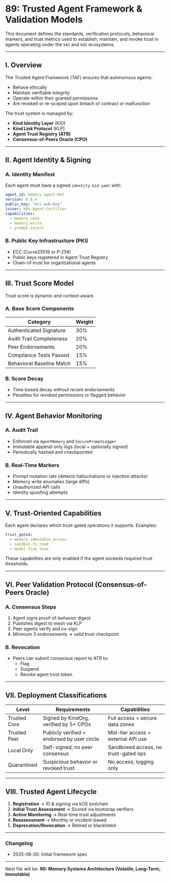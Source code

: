 # 89: Trusted Agent Framework & Validation Models

This document defines the standards, verification protocols, behavioral markers, and trust metrics used to establish, maintain, and revoke trust in agents operating under the `kAI` and `kOS` ecosystems.

---

## I. Overview

The Trusted Agent Framework (TAF) ensures that autonomous agents:

- Behave ethically
- Maintain verifiable integrity
- Operate within their granted permissions
- Are revoked or re-scoped upon breach of contract or malfunction

The trust system is managed by:

- **Kind Identity Layer** (KID)
- **Kind Link Protocol** (KLP)
- **Agent Trust Registry (ATR)**
- **Consensus-of-Peers Oracle (CPO)**

---

## II. Agent Identity & Signing

### A. Identity Manifest

Each agent must have a signed `identity.kid.yaml` with:

```yaml
agent_id: memory-agent-001
version: 0.6.4
public_key: "ecc-pub-key"
issuer: kOS-Agent-Certifier
capabilities:
  - memory.read
  - memory.write
  - prompt.inject
```

### B. Public Key Infrastructure (PKI)

- ECC (Curve25519 or P-256)
- Public keys registered in Agent Trust Registry
- Chain-of-trust for organizational agents

---

## III. Trust Score Model

Trust score is dynamic and context-aware.

### A. Base Score Components

| Category                  | Weight |
| ------------------------- | ------ |
| Authenticated Signature   | 30%    |
| Audit Trail Completeness  | 20%    |
| Peer Endorsements         | 20%    |
| Compliance Tests Passed   | 15%    |
| Behavioral Baseline Match | 15%    |

### B. Score Decay

- Time-based decay without recent endorsements
- Penalties for revoked permissions or flagged behavior

---

## IV. Agent Behavior Monitoring

### A. Audit Trail

- Enforced via `AgentMemory` and `SecurePromptLogger`
- Immutable append-only logs (local + optionally signed)
- Periodically hashed and checkpointed

### B. Real-Time Markers

- Prompt mutation rate (detects hallucinations or injection attacks)
- Memory write anomalies (large diffs)
- Unauthorized API calls
- Identity spoofing attempts

---

## V. Trust-Oriented Capabilities

Each agent declares which trust-gated operations it supports. Examples:

```yaml
trust_gated:
  - memory.immutable_access
  - sandbox.fs_read
  - model.fine_tune
```

These capabilities are only enabled if the agent exceeds required trust thresholds.

---

## VI. Peer Validation Protocol (Consensus-of-Peers Oracle)

### A. Consensus Steps

1. Agent signs proof-of-behavior digest
2. Publishes digest to mesh via KLP
3. Peer agents verify and co-sign
4. Minimum 3 endorsements → valid trust checkpoint

### B. Revocation

- Peers can submit consensus report to ATR to:
  - Flag
  - Suspend
  - Revoke agent trust token

---

## VII. Deployment Classifications

| Level        | Requirements                                | Capabilities                         |
| ------------ | ------------------------------------------- | ------------------------------------ |
| Trusted Core | Signed by KindOrg, verified by 5+ CPOs      | Full access + secure data zones      |
| Trusted Peer | Publicly verified + endorsed by user circle | Mid-tier access + external API use   |
| Local Only   | Self-signed, no peer consensus              | Sandboxed access, no trust-gated ops |
| Quarantined  | Suspicious behavior or revoked trust        | No access, logging only              |

---

## VIII. Trusted Agent Lifecycle

1. **Registration** → ID & signing via kOS toolchain
2. **Initial Trust Assessment** → Scored via bootstrap verifiers
3. **Active Monitoring** → Real-time trust adjustments
4. **Reassessment** → Monthly or incident-based
5. **Deprecation/Revocation** → Retired or blacklisted

---

### Changelog

- 2025-06-20: Initial framework spec

---

Next file will be: **90: Memory Systems Architecture (Volatile, Long-Term, Immutable)**

